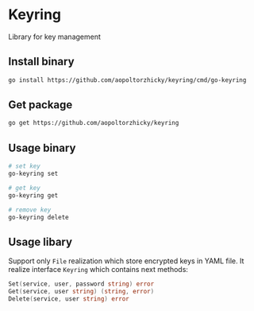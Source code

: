 # Keyring

Library for key management


## Install binary
```bash
go install https://github.com/aopoltorzhicky/keyring/cmd/go-keyring
```

## Get package
```bash
go get https://github.com/aopoltorzhicky/keyring
```

## Usage binary

```bash
# set key
go-keyring set
```

```bash
# get key
go-keyring get
```

```bash
# remove key
go-keyring delete
```

## Usage libary

Support only `File` realization which store encrypted keys in YAML file. It realize interface `Keyring` which contains next methods:

```go
Set(service, user, password string) error
Get(service, user string) (string, error)
Delete(service, user string) error
```